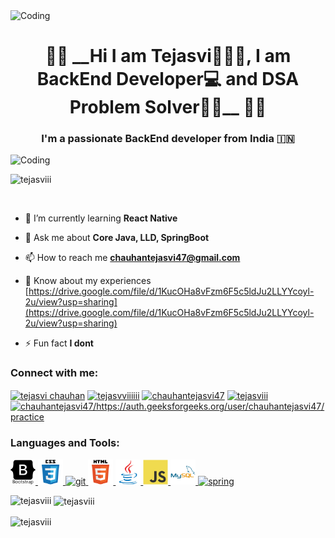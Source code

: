 <img  alt="Coding" width="1500" src="https://raw.githubusercontent.com/sagar-viradiya/sagar-viradiya/master/resources/banner.png">
<br />
<h1 align="center">🌈🌈 __Hi I am Tejasvi🧑🏻‍💻, I am BackEnd Developer💻 and DSA Problem Solver💪🏻__ 🌈🌈</h1>
<h3 align="center">I'm a passionate BackEnd developer from India 🇮🇳</h3>

<img  alt="Coding" width="1200" src="https://c.tenor.com/PP9v7VIs6R4AAAAd/scaler-create-impact.gif">

<p align="left"> <img src="https://komarev.com/ghpvc/?username=tejasviii&label=Profile%20views&color=0e75b6&style=flat" alt="tejasviii" /> </p>

<p align="left"> <a href="https://twitter.com/" target="blank"><img src="https://img.shields.io/twitter/follow/?logo=twitter&style=for-the-badge" alt="" /></a> </p>

- 🌱 I’m currently learning **React Native**

- 💬 Ask me about **Core Java, LLD, SpringBoot**

- 📫 How to reach me **chauhantejasvi47@gmail.com**

- 📄 Know about my experiences [https://drive.google.com/file/d/1KucOHa8vFzm6F5c5ldJu2LLYYcoyl-2u/view?usp=sharing](https://drive.google.com/file/d/1KucOHa8vFzm6F5c5ldJu2LLYYcoyl-2u/view?usp=sharing)

- ⚡ Fun fact **I dont**

<h3 align="left">Connect with me:</h3>
<p align="left">
<a href="https://linkedin.com/in/tejasvi chauhan" target="blank"><img align="center" src="https://raw.githubusercontent.com/rahuldkjain/github-profile-readme-generator/master/src/images/icons/Social/linked-in-alt.svg" alt="tejasvi chauhan" height="30" width="40" /></a>
<a href="https://instagram.com/tejasvviiiiii" target="blank"><img align="center" src="https://raw.githubusercontent.com/rahuldkjain/github-profile-readme-generator/master/src/images/icons/Social/instagram.svg" alt="tejasvviiiiii" height="30" width="40" /></a>
<a href="https://www.hackerrank.com/chauhantejasvi47" target="blank"><img align="center" src="https://raw.githubusercontent.com/rahuldkjain/github-profile-readme-generator/master/src/images/icons/Social/hackerrank.svg" alt="chauhantejasvi47" height="30" width="40" /></a>
<a href="https://www.leetcode.com/tejasviii" target="blank"><img align="center" src="https://raw.githubusercontent.com/rahuldkjain/github-profile-readme-generator/master/src/images/icons/Social/leet-code.svg" alt="tejasviii" height="30" width="40" /></a>
<a href="https://auth.geeksforgeeks.org/user/chauhantejasvi47/https://auth.geeksforgeeks.org/user/chauhantejasvi47/practice" target="blank"><img align="center" src="https://raw.githubusercontent.com/rahuldkjain/github-profile-readme-generator/master/src/images/icons/Social/geeks-for-geeks.svg" alt="chauhantejasvi47/https://auth.geeksforgeeks.org/user/chauhantejasvi47/practice" height="30" width="40" /></a>
</p>

<h3 align="left">Languages and Tools:</h3>
<p align="left"> <a href="https://getbootstrap.com" target="_blank" rel="noreferrer"> <img src="https://raw.githubusercontent.com/devicons/devicon/master/icons/bootstrap/bootstrap-plain-wordmark.svg" alt="bootstrap" width="40" height="40"/> </a> <a href="https://www.w3schools.com/css/" target="_blank" rel="noreferrer"> <img src="https://raw.githubusercontent.com/devicons/devicon/master/icons/css3/css3-original-wordmark.svg" alt="css3" width="40" height="40"/> </a> <a href="https://git-scm.com/" target="_blank" rel="noreferrer"> <img src="https://www.vectorlogo.zone/logos/git-scm/git-scm-icon.svg" alt="git" width="40" height="40"/> </a> <a href="https://www.w3.org/html/" target="_blank" rel="noreferrer"> <img src="https://raw.githubusercontent.com/devicons/devicon/master/icons/html5/html5-original-wordmark.svg" alt="html5" width="40" height="40"/> </a> <a href="https://www.java.com" target="_blank" rel="noreferrer"> <img src="https://raw.githubusercontent.com/devicons/devicon/master/icons/java/java-original.svg" alt="java" width="40" height="40"/> </a> <a href="https://developer.mozilla.org/en-US/docs/Web/JavaScript" target="_blank" rel="noreferrer"> <img src="https://raw.githubusercontent.com/devicons/devicon/master/icons/javascript/javascript-original.svg" alt="javascript" width="40" height="40"/> </a> <a href="https://www.mysql.com/" target="_blank" rel="noreferrer"> <img src="https://raw.githubusercontent.com/devicons/devicon/master/icons/mysql/mysql-original-wordmark.svg" alt="mysql" width="40" height="40"/> </a> <a href="https://spring.io/" target="_blank" rel="noreferrer"> <img src="https://www.vectorlogo.zone/logos/springio/springio-icon.svg" alt="spring" width="40" height="40"/> </a> </p>

<p><img align="left" src="https://github-readme-stats.vercel.app/api/top-langs?username=tejasviii&show_icons=true&locale=en&layout=compact" alt="tejasviii" /></p>

<p>&nbsp;<img align="center" src="https://github-readme-stats.vercel.app/api?username=tejasviii&show_icons=true&locale=en" alt="tejasviii" /></p>

<p><img align="center" src="https://github-readme-streak-stats.herokuapp.com/?user=tejasviii&" alt="tejasviii" /></p>
